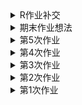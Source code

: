 <details>
<summary>R作业补交</summary>
<mark><font color=darkred> 

![数据呈现](https://github.com/Amiya-95/homework/blob/master/%E4%BA%BA%E5%9D%87%E8%83%BD%E6%BA%90%E6%B6%88%E8%80%97%EF%BC%88%E6%B2%B9%E5%BD%93%E9%87%8F%EF%BC%89.png)
![数据呈现](https://github.com/Amiya-95/homework/blob/master/R%E7%9F%B3%E6%B2%B9%E5%BD%93%E9%87%8F.jpg)

代码：getwd()
setwd("D:/可视化课/数据")
data<-read.csv("shiyou.csv")
data
library(ggplot2)
ggplot(data,aes(年份,人均石油当量))+geom_line()

![数据呈现](https://github.com/Amiya-95/homework/blob/master/%E6%8A%95%E8%B5%84.jpg)
![数据呈现](https://github.com/Amiya-95/homework/blob/master/R%E6%8A%95%E8%B5%84%E5%8D%A0%E6%AF%94.jpg)

代码：getwd()
setwd("D:/可视化课/数据")
data<-read.csv("清洁能源.csv")
data
library(ggplot2)
ggplot(data,aes(x = 技术,y = 投资占比,fill = 国家))+
  geom_col()
 
</font></mark></summary>
</details>












<details>
<summary>期末作业想法</summary>
<mark><font color=darkred> 
   
&emsp;&emsp;我现阶段的打算时做环境卫生相关的主题，具体未定。因为一方面是对这类话题比较感兴趣；二是相关数据集较多，可供参考选取的资料广泛；三是个人感觉可以展开讨论的点比较多，能更好地完成数据报道和分析，做到内容充分且有质量保证，也有找到的新意报道点的可能与灵活性。具体的选题、报道和呈现方式还要看具体的数据和内容而定。

</font></mark></summary>
</details>








<details>
<summary>第5次作业</summary>
<mark><font color=darkred> 

![数据呈现](https://github.com/Amiya-95/homework/blob/master/%E6%9C%AA%E6%88%90%E5%B9%B4%E4%BA%BA%E7%8A%AF%E7%BD%AA%E8%A2%AB%E5%91%8A%E4%BA%BA%E5%AE%B6%E5%BA%AD%E7%BB%93%E6%9E%84%E6%9F%B1%E7%8A%B6%E5%9B%BE.jpg)
![数据呈现](https://github.com/Amiya-95/homework/blob/master/%E5%9F%8E%E4%B9%A1%E6%9C%AA%E6%88%90%E5%B9%B4%E4%BA%BA%E7%8A%AF%E7%BD%AA%E4%BA%BA%E6%95%B0%E5%8D%A0%E6%AF%94.jpg)
 
&emsp;&emsp;近年来，未成年人犯罪的话题越发受到社会的关注。尽管在案件数量上呈现逐年递减的趋势，但案件整体表现出低龄化、团伙化、成人化等特点，成为影响社会稳定的因素之一。同时，部分恶性案件中嫌疑人的作案动机、手段及其反应与其未成年人的身份形成巨大反差，在另社会震惊之余，更能引起人们的思考。许多人开始反思《未成年人保护法》对未成年人的减刑是否一定程素上纵容了未成年犯罪；同时，关于未成年人教育的反思也受到了更多人的重视。本文将从家庭、学校和社会三个角度分别展开分析，以期能为未成年人教育事业提供参考。

&emsp;&emsp;未成年人犯罪多发生在初中，正是青少年世界观、人生观、价值观处在塑造阶段的时期，易受外来因素的影响，辨别是非的能力和自控能力较差，理性思考能力欠缺，往往不能冷静面对压力和诱惑，同时受可能存在的不良社会关系影响，容易放纵自我，寻求刺激，以身试法。从相关数据中，我们不难发现，未成年人犯罪现象与教育的缺失有关，家庭、学校以及社会教育的缺失是很多未成年人误入歧途最终走上犯罪道路的重要原因。数据显示，未成年人犯罪案件中，大量未成年人来自流动家庭、离异家庭、留守家庭、单亲家庭和再婚家庭。这些家庭的共同特征是对未成年人疏于管教；同时，来自农村地区的涉案未成年人比例远高于城市地区，也反映了农村地区对青少年教育的不重视。因为忙于生计，外出务工以及父母离异、无心管教等原因，家庭教育常存在失职现象；同时，也存在父母管教方式不正确，教养方式或是简单粗暴等问题，同样未能起到良好的管教作用。家庭作为未成年人成长的第一个课堂，对未成年人的教育方面有重大的影响。许多未成年人犯罪案件背后的家庭因素，暴露出我国未成年人教育在家庭教育方面的缺失问题。

&emsp;&emsp;另一方面，学校教育缺失也是影响未成年人犯罪的重要因素。部分初、高中学生因学业不佳、家境困难等原因导致辍学，而学校、家庭及社区对待业或辍学在家的未成年人缺乏管理教育，这些未成年人闲荡于社会，无所事事，容易与不良朋辈交往，沾染不良习气，妄想不劳而获，成为潜在的危险因素。同时，对于不少在校学生的不良行为，学校教育也常显得无能为力，所能做的只有批评处分，教育管理却未能跟上。这是未成年人步入歧途的重要原因,也是学校教育在今后的建设中要着重关注的一点。

&emsp;&emsp;其三，就是社会教育的种种问题。社会未能对一些出现问题的青少年几时起到规劝、警戒的作用；而社会上存在的一些现象、风气或个人群体，反而可能成为引导未成年人树立不正确的社会观念，最终走上犯罪道路的重要助力。建立完备的社会教育体系，以及解决社会自身存在的一些问题对未成年人的不良示范、引导问题，是我们加强社会教育的关键。



数据来源：人民法院大数据管理和服务平台

数据收集过程：从老师给出的新闻由头出发，由于新闻由头是纯粹国内未成年人犯罪的报道，我将数据定在了与中国未成年人犯罪和保护相关的数据。但我国的相关数据较少，我搜集数据能力可能也不太高，尝试之后也只找到了人民法院的相关数据，相对粗浅但也只能拿来使用了。

数据分析和呈现步骤：为了直观表现出家庭教育的缺失对未成年人犯罪的影响，我选取了涉案未成年人家庭结构的数据以及城乡分布的数据，借以表现出其家庭教育可能存在的问题，并展开分析家庭教育失范对未成年人犯罪的影响。

选择报道角度和思考过程：基于有限的粗浅的数据，我权衡之下还是把报道角度放在了简单的“教育缺失对未成年人影响”上。从家庭、学校和社会三个角度分别展开，对未成年人身心成长、家庭学校疏于管教、社会管理效果不佳等诸多方面进行了分析。由于数据简单，本次报道只能是不求标新立异，但求把事情讲清。

</font></mark></summary>
</details>









<details>
<summary>第4次作业</summary>
<mark><font color=darkred> 

![数据呈现](https://github.com/Amiya-95/homework/blob/master/%E9%83%A8%E5%88%86%E5%9B%BD%E5%AE%B6%E5%9B%BA%E6%80%81%E5%BA%9F%E7%89%A9%E7%BB%84%E6%88%90%E5%8F%8A%E6%AF%94%E4%BE%8B.png)
 
&emsp;&emsp;据世界银行发布的调查数据《what a waste》显示，中国的各种垃圾成分中餐饮垃圾占比高达61.2%，远高于世界平均水平。笔者统计整理了中国、日本、韩国三个东亚国家以及美国、俄罗斯、德国三个国家作为比对参考，以呈现中国的垃圾成分比例与其他国家的区别，并试图从中分析中国的产业结构及垃圾管理机制的一些问题。

&emsp;&emsp;我国餐饮垃圾比重大的一个重要原因是人口基数大、密度大。同时，随着我国经济的快速增长、城市化进程的加快和人民生活水平的普遍提高，人们对于食品的质量需求也在提升，俗话说“民以食为天”，人们对食品的要求已经由以前的“吃饱”转变为“吃好”。这也使得我国的餐厨垃圾产生量不断增加。在世界银行提供的原始数据中，人口密度大的国家往往都有餐饮垃圾比重较大的特点。

&emsp;&emsp;但是，人口不是造成此现象的唯一原因。同为人口稠密的东亚近邻日本、韩国，其餐饮垃圾的比重明显低于中国。这与我国食品产业和垃圾监管机制的不完善不无关系。国外发达国家除了在餐厨垃圾的处理上有着先进的技术和管理经验，也十分注重在源头上减少餐厨垃圾的产生，如实行净菜入世政策，以及对各种餐厨垃圾进行有效的分类等。

&emsp;&emsp;此外，餐饮垃圾比重一定程度上还能反映出我国产业结构的问题。对比美国，其餐饮垃圾只占到14.9%的比重，这与美国高度发达的工业体系和消费水平相关，餐饮在其中仅占据小部分比重。而我国的工业化水平和居民消费能力与美国相比还有一定差距，从本数据中可窥一斑。
我国最为餐饮行业大国，餐饮垃圾数量巨大。如何妥善处理之一问题，是我国社会治理和环境治理的重要课题。



参考资料：世界银行公开数据（http://datatopics.worldbank.org/what-a-waste/）

数据收集过程：原计划继续在Kaggle上查找相关数据，但由于很多没有可访问的数据来源，数据权威性不够。在各官方数据开放平台搜索数据时偶然找到世界银行《what a waste》的相关报道，浏览之后决定选取本数据集的相关数据。

数据分析和呈现步骤：为了直观表现出我国餐饮垃圾比重大的特点，使用了日本、韩国两个东亚人口稠密、经济发达的国家作为对比，并选取了美国、俄罗斯、德国三个有代表性的其他地区国家作为参考，以便展现出我国垃圾管理和产业结构的一些问题。

选择报道角度和思考过程：在看到各国垃圾比重的异同时感觉有分析呈现的兴趣，感觉可以从中展示出不只是垃圾比重，还包括人口影响、管理制度、工业体系和消费能力等多方面的信息，便决定以此为切入点，在展示出我国与世界其他国家垃圾比重上的区别的都是，展开对我国垃圾管理和工业化水平进行一定的剖析，最终形成了本篇报道。由于篇幅限制未能继续展开，但不可否认从垃圾比重分析人口、经济等影响因素会是一个有趣的角度。

</font></mark></summary>
</details>








<details>
<summary>第3次作业</summary>
<mark><font color=darkred>
  数据集网址:https://www.kaggle.com/eliasdabbas/gold-reserves-by-country-quarterly
  
  使用工具：图表秀、文图、百度图说
  
  呈现：
  ![图表秀](https://github.com/Amiya-95/homework/blob/master/%EF%BC%88%E5%9B%BE%E8%A1%A8%E7%A7%80%EF%BC%89%E9%83%A8%E5%88%86%E6%AC%A7%E6%B4%B2%E5%9B%BD%E5%AE%B61961-2018%E9%BB%84%E9%87%91%E5%82%A8%E5%A4%87.png)
  ![文图](https://github.com/Amiya-95/homework/blob/master/%EF%BC%88%E6%96%87%E5%9B%BE%EF%BC%89%E9%83%A8%E5%88%86%E6%AC%A7%E6%B4%B2%E5%9B%BD%E5%AE%B62001-2018%E9%BB%84%E9%87%91%E5%82%A8%E5%A4%87.jpg)
  ![百度图说](https://github.com/Amiya-95/homework/blob/master/%EF%BC%88%E7%99%BE%E5%BA%A6%E5%9B%BE%E8%AF%B4%EF%BC%89%E9%83%A8%E5%88%86%E6%AC%A7%E6%B4%B2%E5%9B%BD%E5%AE%B61961-2018%E9%BB%84%E9%87%91%E5%82%A8%E9%87%8F.png)
  
&emsp;&emsp;通过此次作业，我了解到了很多诸如数可视、图表秀、百度图说、镝数以及RAWGraphs、ChartBlocks、Tableau等可视化工具，对这些可视化工具的一些简单运用有了一定熟悉。同时，也学会了在Kaggle等数据公开网站上获取数据，以及对数据的一些筛选处理。本次我在尝试了几个数据集后，最终选择了各国黄金储备作为选取数据，并在一百多个国家、近两百年的数据统计中摘选了部分欧洲国家1961-2018年黄金储备变化情况进行可视化。由于是初次尝试，选取的数据和可视化工具都不是很有难度，只是能直观看出变化走势的折线图而已，但也同样让我学到了很多，也发现了自己在应用这些数据和工具时的一些问题。同时我也对我选取的其他数据集和工具进行了尝试，但由于不太能直观明显地表达出有价值的内容，故此作为了费案，但在此过程中也还是有所收获。

&emsp;&emsp;对于一些我还没能理解的问题，我也会继续努力学习。举例来说，我之前尝试做星巴克甜点营养成分的数据可视化，但数据中一种甜点含有的各营养成分之间单位不同、也不是简单的包含或并列关系，饼状图等都无法适用；即使用分组柱状图呈现，由于单位不同也无法看出各成分的多少有什么意义。这种数据应如何呈现才能让观众有直观的感受？这也许需要我今后继续摸索得出答案了。

&emsp;&emsp;另外，本周我重新学习了一些markdown语法，不过仍需要多加练习。有时照搬标准格式也会出现问题，还要继续努力。
</font></mark></summary>
</details>

<details>
<summary>第2次作业</summary>
<mark><font color=darkred>
1.《上海市公共数据和一网通办管理办法》《福建省政务数据管理办法》《成都市公共数据管理应用规定》《政府信息公开条例》等。
  
  参考链接：http://www.pkulaw.cn/fulltext_form.aspx?Gid=1510206959
  
  北京市政务数据资源网，上海市政府数据服务网，开放广东，广州市政府数据统一开放平台，苏州市政府数据开放平台，浙江政务服务网“数据开放”专题网站等。
  
  参考链接：http://www.tanmer.com/blog/451
  
2.2012：8.1%，7.6%，7.4%，7.9%

  2013：7.7%，7.6%，7.7%，7.7%
  
  2014：7.4%，7.5%，7.3%，7.4%
  
  2015：7.0%，7.0%，6.9%，6.8%
  
  2016：6.7%，6.7%，6.7%，6.8%
  
  2017：6.8%，6.8%，6.7%，6.7%
  
  2018：6.8%，6.7%，6.5%，6.4%
  
  统计指标：国内生产总值当季值
  
  数据页面：http://data.stats.gov.cn/easyquery.htm?cn=B01
  
  计算步骤：用当季度GDP减去上季度GDP，再除以上季度GDP即可
</font></mark></summary>
</details>




<details>
<summary>第1次作业</summary>
<mark><font color=darkred> 
  
 ![个人数据](https://github.com/Amiya-95/homework/blob/master/%E7%8E%8B%E8%A8%80%20%E6%95%B0%E6%8D%AE%E8%AE%B0%E5%BD%95.jpg) 
  
&emsp;&emsp;在本次数据的记录和与其他同学的交流中，我更明显地意识到生活中所有事情都是可以以数据的形式进行收集的，而不仅仅是一些类似数据新闻、市场分析的大事才有必要进行数据统计，这也加深了我对数据的敏感，希望今后能在这一方面学到更多。

&emsp;&emsp;在今天这个网络、信息高度发达的时代，公民的很多个人信息都会被收集。诸如网络上喜欢浏览哪类消息、视频；最近是否买了车、车险；网购时的消费倾向和消费习惯等。同时我们的很多社会行为都会被网络记录下来。收集这些信息的人不尽相同，总的来说主要是服务于我们的媒体、应用；有利益关系的商家；政府出于国家利益和社会利益方面的考虑下也会进行记录收集，等等。
</font></mark></summary>
</details>
